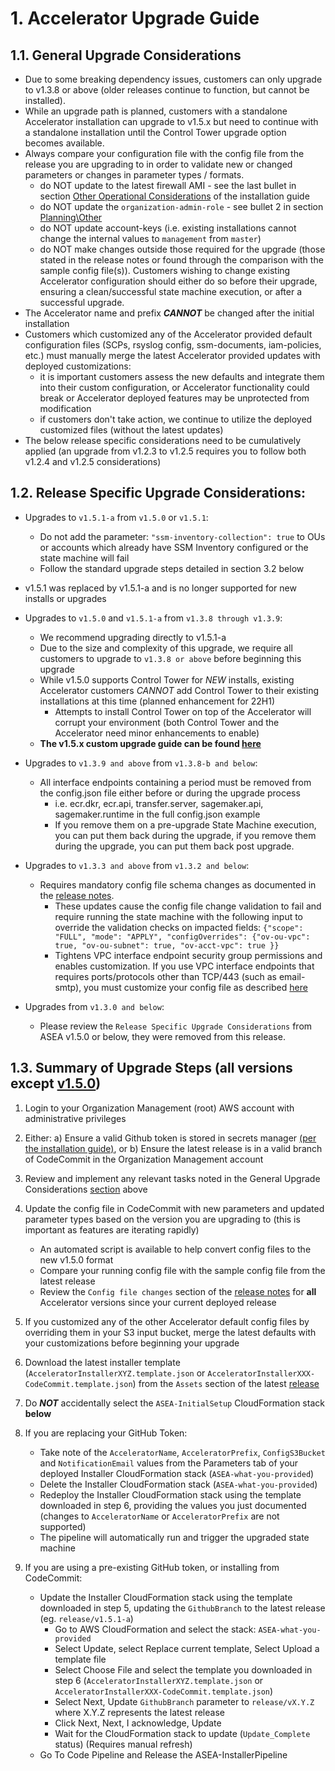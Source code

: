 # 1. Accelerator Upgrade Guide

## 1.1. General Upgrade Considerations

-   Due to some breaking dependency issues, customers can only upgrade to v1.3.8 or above (older releases continue to function, but cannot be installed).
-   While an upgrade path is planned, customers with a standalone Accelerator installation can upgrade to v1.5.x but need to continue with a standalone installation until the Control Tower upgrade option becomes available.
-   Always compare your configuration file with the config file from the release you are upgrading to in order to validate new or changed parameters or changes in parameter types / formats.
    -   do NOT update to the latest firewall AMI - see the last bullet in section [Other Operational Considerations](./install.md#other-operational-considerations) of the installation guide
    -   do NOT update the `organization-admin-role` - see bullet 2 in section [Planning\Other](./install.md#other)
    -   do NOT update account-keys (i.e. existing installations cannot change the internal values to `management` from `master`)
    -   do NOT make changes outside those required for the upgrade (those stated in the release notes or found through the comparison with the sample config file(s)). Customers wishing to change existing Accelerator configuration should either do so before their upgrade, ensuring a clean/successful state machine execution, or after a successful upgrade.
-   The Accelerator name and prefix **_CANNOT_** be changed after the initial installation
-   Customers which customized any of the Accelerator provided default configuration files (SCPs, rsyslog config, ssm-documents, iam-policies, etc.) must manually merge the latest Accelerator provided updates with deployed customizations:
    -   it is important customers assess the new defaults and integrate them into their custom configuration, or Accelerator functionality could break or Accelerator deployed features may be unprotected from modification
    -   if customers don't take action, we continue to utilize the deployed customized files (without the latest updates)
-   The below release specific considerations need to be cumulatively applied (an upgrade from v1.2.3 to v1.2.5 requires you to follow both v1.2.4 and v1.2.5 considerations)

## 1.2. **Release Specific Upgrade Considerations:**

-   Upgrades to `v1.5.1-a` from `v1.5.0` or `v1.5.1`:
    -   Do not add the parameter: `"ssm-inventory-collection": true` to OUs or accounts which already have SSM Inventory configured or the state machine will fail
    -   Follow the standard upgrade steps detailed in section 3.2 below
-   v1.5.1 was replaced by v1.5.1-a and is no longer supported for new installs or upgrades
-   Upgrades to `v1.5.0` and `v1.5.1-a` from `v1.3.8 through v1.3.9`:
    -   We recommend upgrading directly to v1.5.1-a
    -   Due to the size and complexity of this upgrade, we require all customers to upgrade to `v1.3.8 or above` before beginning this upgrade
    -   While v1.5.0 supports Control Tower for _NEW_ installs, existing Accelerator customers _CANNOT_ add Control Tower to their existing installations at this time (planned enhancement for 22H1)
        -   Attempts to install Control Tower on top of the Accelerator will corrupt your environment (both Control Tower and the Accelerator need minor enhancements to enable)
    -   **The v1.5.x custom upgrade guide can be found [here](./v150-Upgrade.md)**
-   Upgrades to `v1.3.9 and above` from `v1.3.8-b and below`:
    -   All interface endpoints containing a period must be removed from the config.json file either before or during the upgrade process
        -   i.e. ecr.dkr, ecr.api, transfer.server, sagemaker.api, sagemaker.runtime in the full config.json example
        -   If you remove them on a pre-upgrade State Machine execution, you can put them back during the upgrade, if you remove them during the upgrade, you can put them back post upgrade.
-   Upgrades to `v1.3.3 and above` from `v1.3.2 and below`:

    -   Requires mandatory config file schema changes as documented in the [release notes](https://github.com/aws-samples/aws-secure-environment-accelerator/releases).
        -   These updates cause the config file change validation to fail and require running the state machine with the following input to override the validation checks on impacted fields: `{"scope": "FULL", "mode": "APPLY", "configOverrides": {"ov-ou-vpc": true, "ov-ou-subnet": true, "ov-acct-vpc": true }}`
        -   Tightens VPC interface endpoint security group permissions and enables customization. If you use VPC interface endpoints that requires ports/protocols other than TCP/443 (such as email-smtp), you must customize your config file as described [here](https://github.com/aws-samples/aws-secure-environment-accelerator/tree/main/reference-artifacts/SAMPLE_CONFIGS/sample_snippets.md)

-   Upgrades from `v1.3.0 and below`:
    -   Please review the `Release Specific Upgrade Considerations` from ASEA v1.5.0 or below, they were removed from this release.

## 1.3. Summary of Upgrade Steps (all versions except [v1.5.0](./v150-Upgrade.md))

1. Login to your Organization Management (root) AWS account with administrative privileges
2. Either:
   a) Ensure a valid Github token is stored in secrets manager [(per the installation guide)](./install.md#create-github-personal-access-token-and-store-in-secrets-manager), or
   b) Ensure the latest release is in a valid branch of CodeCommit in the Organization Management account
3. Review and implement any relevant tasks noted in the General Upgrade Considerations [section](#general-upgrade-considerations) above
4. Update the config file in CodeCommit with new parameters and updated parameter types based on the version you are upgrading to (this is important as features are iterating rapidly)
    - An automated script is available to help convert config files to the new v1.5.0 format
    - Compare your running config file with the sample config file from the latest release
    - Review the `Config file changes` section of the [release notes](https://github.com/aws-samples/aws-secure-environment-accelerator/releases) for **all** Accelerator versions since your current deployed release
5. If you customized any of the other Accelerator default config files by overriding them in your S3 input bucket, merge the latest defaults with your customizations before beginning your upgrade
6. Download the latest installer template (`AcceleratorInstallerXYZ.template.json` or `AcceleratorInstallerXXX-CodeCommit.template.json`) from the `Assets` section of the latest [release](https://github.com/aws-samples/aws-secure-environment-accelerator/releases)
7. Do **_NOT_** accidentally select the `ASEA-InitialSetup` CloudFormation stack **below**
8. If you are replacing your GitHub Token:
    - Take note of the `AcceleratorName`, `AcceleratorPrefix`, `ConfigS3Bucket` and `NotificationEmail` values from the Parameters tab of your deployed Installer CloudFormation stack (`ASEA-what-you-provided`)
    - Delete the Installer CloudFormation stack (`ASEA-what-you-provided`)
    - Redeploy the Installer CloudFormation stack using the template downloaded in step 6, providing the values you just documented (changes to `AcceleratorName` or `AcceleratorPrefix` are not supported)
    - The pipeline will automatically run and trigger the upgraded state machine
9. If you are using a pre-existing GitHub token, or installing from CodeCommit:

    - Update the Installer CloudFormation stack using the template downloaded in step 5, updating the `GithubBranch` to the latest release (eg. `release/v1.5.1-a`)
        - Go to AWS CloudFormation and select the stack: `ASEA-what-you-provided`
        - Select Update, select Replace current template, Select Upload a template file
        - Select Choose File and select the template you downloaded in step 6 (`AcceleratorInstallerXYZ.template.json` or `AcceleratorInstallerXXX-CodeCommit.template.json`)
        - Select Next, Update `GithubBranch` parameter to `release/vX.Y.Z` where X.Y.Z represents the latest release
        - Click Next, Next, I acknowledge, Update
        - Wait for the CloudFormation stack to update (`Update_Complete` status) (Requires manual refresh)
    - Go To Code Pipeline and Release the ASEA-InstallerPipeline

